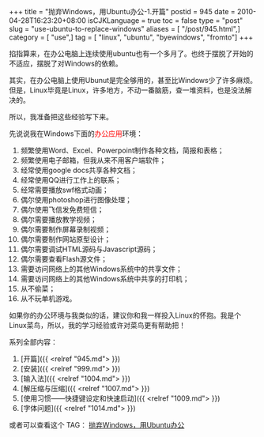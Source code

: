+++
title = "抛弃Windows，用Ubuntu办公-1.开篇"
postid = 945
date = 2010-04-28T16:23:20+08:00
isCJKLanguage = true
toc = false
type = "post"
slug = "use-ubuntu-to-replace-windows"
aliases = [ "/post/945.html",]
category = [ "use",]
tag = [ "linux", "ubuntu", "byewindows", "fromto"]
+++


掐指算来，在办公电脑上连续使用ubuntu也有一个多月了。也终于摆脱了开始的不适应，摆脱了对Windows的依赖。

其实，在办公电脑上使用Ubunut是完全够用的，甚至比Windows少了许多麻烦。但是，Linux毕竟是Linux，许多地方，不动一番脑筋，查一堆资料，也是没法解决的。

所以，我准备把这些经验写下来。<!--more-->

先说说我在Windows下面的<span style="color: #ff0000;">办公应用</span>环境：

1.  频繁使用Word、Excel、Powerpoint制作各种文档，简报和表格；
2.  频繁使用电子邮箱，但我从来不用客户端软件；
3.  经常使用google docs共享各种文档；
4.  经常使用QQ进行工作上的联系；
5.  经常需要播放swf格式动画；
6.  偶尔使用photoshop进行图像处理；
7.  偶尔使用飞信发免费短信；
8.  偶尔需要播放教学视频；
9.  偶尔需要制作屏幕录制视频；
10. 偶尔需要制作网站原型设计；
11. 偶尔需要调试HTML源码与Javascript源码；
12. 偶尔需要查看Flash源文件；
13. 需要访问网络上的其他Windows系统中的共享文件；
14. 需要访问网络上的其他Windows系统中共享的打印机；
15. 从不偷菜；
16. 从不玩单机游戏。

如果你的办公环境与我类似的话，建议你和我一样投入Linux的怀抱。我是个Linux菜鸟，所以，我的学习经验或许对菜鸟更有帮助把！

系列全部内容：

1. [开篇]({{ <relref "945.md"> }})
1. [安装]({{ <relref "999.md"> }})
3. [输入法]({{ <relref "1004.md"> }})
4. [解压缩与压缩]({{ <relref "1007.md"> }})
5. [使用习惯——快捷键设定和快速启动]({{ <relref "1009.md"> }})
6. [字体问题]({{ <relref "1014.md"> }})

或者可以查看这个 TAG： [抛弃Windows，用Ubuntu办公](/tag/byewindows/)

